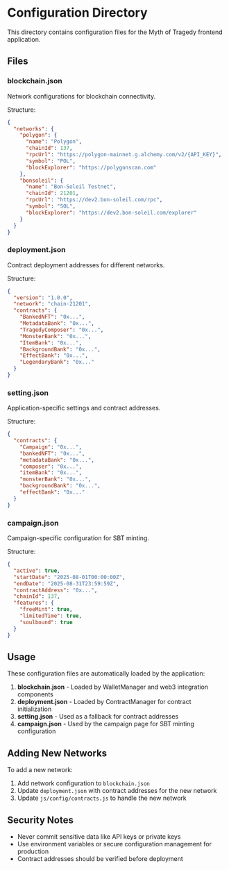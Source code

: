 # Configuration Directory

This directory contains configuration files for the Myth of Tragedy frontend application.

## Files

### blockchain.json

Network configurations for blockchain connectivity.

Structure:

```json
{
  "networks": {
    "polygon": {
      "name": "Polygon",
      "chainId": 137,
      "rpcUrl": "https://polygon-mainnet.g.alchemy.com/v2/{API_KEY}",
      "symbol": "POL",
      "blockExplorer": "https://polygonscan.com"
    },
    "bonsoleil": {
      "name": "Bon-Soleil Testnet",
      "chainId": 21201,
      "rpcUrl": "https://dev2.bon-soleil.com/rpc",
      "symbol": "SOL",
      "blockExplorer": "https://dev2.bon-soleil.com/explorer"
    }
  }
}
```

### deployment.json

Contract deployment addresses for different networks.

Structure:

```json
{
  "version": "1.0.0",
  "network": "chain-21201",
  "contracts": {
    "BankedNFT": "0x...",
    "MetadataBank": "0x...",
    "TragedyComposer": "0x...",
    "MonsterBank": "0x...",
    "ItemBank": "0x...",
    "BackgroundBank": "0x...",
    "EffectBank": "0x...",
    "LegendaryBank": "0x..."
  }
}
```

### setting.json

Application-specific settings and contract addresses.

Structure:

```json
{
  "contracts": {
    "Campaign": "0x...",
    "bankedNFT": "0x...",
    "metadataBank": "0x...",
    "composer": "0x...",
    "itemBank": "0x...",
    "monsterBank": "0x...",
    "backgroundBank": "0x...",
    "effectBank": "0x..."
  }
}
```

### campaign.json

Campaign-specific configuration for SBT minting.

Structure:

```json
{
  "active": true,
  "startDate": "2025-08-01T00:00:00Z",
  "endDate": "2025-08-31T23:59:59Z",
  "contractAddress": "0x...",
  "chainId": 137,
  "features": {
    "freeMint": true,
    "limitedTime": true,
    "soulbound": true
  }
}
```

## Usage

These configuration files are automatically loaded by the application:

1. **blockchain.json** - Loaded by WalletManager and web3 integration components
2. **deployment.json** - Loaded by ContractManager for contract initialization
3. **setting.json** - Used as a fallback for contract addresses
4. **campaign.json** - Used by the campaign page for SBT minting configuration

## Adding New Networks

To add a new network:

1. Add network configuration to `blockchain.json`
2. Update `deployment.json` with contract addresses for the new network
3. Update `js/config/contracts.js` to handle the new network

## Security Notes

- Never commit sensitive data like API keys or private keys
- Use environment variables or secure configuration management for production
- Contract addresses should be verified before deployment
